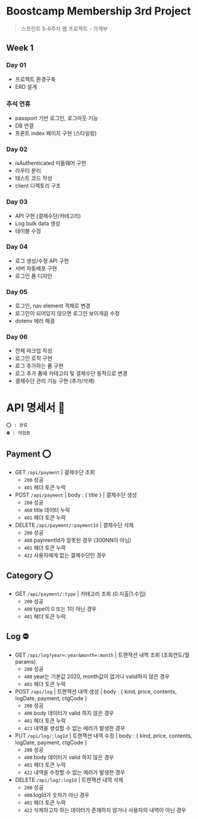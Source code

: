 # Boostcamp Membership 3rd Project
> 스프린트 5-6주차 웹 프로젝트 - 가계부

## Week 1

### Day 01
- 프로젝트 환경구축
- ERD 설계

### 추석 연휴
- passport 기반 로그인, 로그아웃 기능
- DB 연결
- 프론트 index 페이지 구현 (스타일링)

### Day 02
- isAuthenticated 미들웨어 구현
- 라우터 분리
- 테스트 코드 작성
- client 디렉토리 구조

### Day 03
- API 구현 (결제수단/카테고리)
- Log bulk data 생성
- 테이블 수정

### Day 04
- 로그 생성/수정 API 구현
- 서버 자동배포 구현
- 로그인 폼 디자인

### Day 05
- 로그인, nav element 객체로 변경
- 로그인이 되어있지 않으면 로그인 보이게끔 수정
- dotenv 에러 해결

### Day 06
- 전체 마크업 작성
- 로그인 로직 구현
- 로그 추가하는 폼 구현
- 로그 추가 폼에 카테고리 및 결제수단 동적으로 변경
- 결제수단 관리 기능 구현 (추가/삭제)

# API 명세서 📃

```
⭕️ : 완료
⛔️ : 작업중
```

## Payment ⭕️

- GET `/api/payment` | 결제수단 조회
  - `200` 성공
  - `401` 헤더 토큰 누락
- POST `/api/payment` | body : { title } | 결제수단 생성
  - `200` 성공
  - `400` title 데이터 누락
  - `401` 헤더 토큰 누락
- DELETE `/api/payment/:paymentId` | 결제수단 삭제
  - `200` 성공
  - `400` paymentId가 잘못된 경우 (300NN이 아님)
  - `401` 헤더 토큰 누락
  - `422` 사용자에게 없는 결제수단인 경우

## Category ⭕️

- GET `/api/payment/:type` | 카테고리 조회 (0:지출|1:수입)
  - `200` 성공
  - `400` type이 0 또는 1이 아닌 경우
  - `401` 헤더 토큰 누락

## Log ⛔️

- GET `/api/log?year=:year&month=:month` | 트랜잭션 내역 조회 (조회연도/월 params)
  - `200` 성공
  - `400` year는 기본값 2020, month값이 없거나 valid하지 않은 경우
  - `401` 헤더 토큰 누락
- POST `/api/log` | 트랜잭션 내역 생성 | body : { kind, price, contents, logDate, payment, ctgCode }
  - `200` 성공
  - `400` body 데이터가 valid 하지 않은 경우
  - `401` 헤더 토큰 누락
  - `422` 내역을 생성할 수 없는 에러가 발생한 경우
- PUT `/api/log/:logId` | 트랜잭션 내역 수정 | body : { kind, price, contents, logDate, payment, ctgCode }
  - `200` 성공
  - `400` body 데이터가 valid 하지 않은 경우
  - `401` 헤더 토큰 누락
  - `422` 내역을 수정할 수 없는 에러가 발생한 경우
- DELETE `/api/log/:logId` | 트랜잭션 내역 삭제
  - `200` 성공
  - `400` logId가 숫자가 아닌 경우
  - `401` 헤더 토큰 누락
  - `422` 삭제하고자 하는 데이터가 존재하지 않거나 사용자의 내역이 아닌 경우